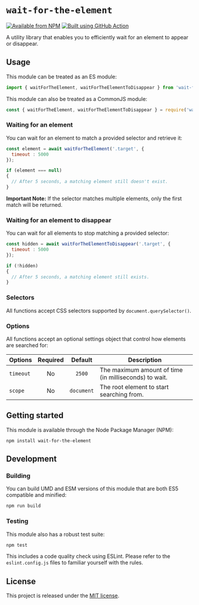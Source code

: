 # `wait-for-the-element`

[![Available from NPM](https://img.shields.io/npm/v/wait-for-the-element.svg?maxAge=900)](https://www.npmjs.com/package/wait-for-the-element)
[![Built using GitHub Action](https://github.com/lsphillips/wait-for-the-element/actions/workflows/build.yml/badge.svg?branch=master)](https://github.com/lsphillips/wait-for-the-element/actions)

A utility library that enables you to efficiently wait for an element to appear or disappear.

## Usage

This module can be treated as an ES module:

``` js
import { waitForTheElement, waitForTheElementToDisappear } from 'wait-for-the-element';
```

This module can also be treated as a CommonJS module:

``` js
const { waitForTheElement, waitForTheElementToDisappear } = require('wait-for-the-element');
```

### Waiting for an element

You can wait for an element to match a provided selector and retrieve it:

``` js
const element = await waitForTheElement('.target', {
  timeout : 5000
});

if (element === null)
{
  // After 5 seconds, a matching element still doesn't exist.
}
```

**Important Note:** If the selector matches multiple elements, only the first match will be returned.

### Waiting for an element to disappear

You can wait for all elements to stop matching a provided selector:

``` js
const hidden = await waitForTheElementToDisappear('.target', {
  timeout : 5000
});

if (!hidden)
{
  // After 5 seconds, a matching element still exists.
}
```

### Selectors

All functions accept CSS selectors supported by `document.querySelector()`.

### Options

All functions accept an optional settings object that control how elements are searched for:

| Options   | Required | Default    | Description                                           |
| --------- | :------: | :--------: | ----------------------------------------------------- |
| `timeout` | No       | `2500`     | The maximum amount of time (in milliseconds) to wait. |
| `scope`   | No       | `document` | The root element to start searching from.             |

## Getting started

This module is available through the Node Package Manager (NPM):

```
npm install wait-for-the-element
```

## Development

### Building

You can build UMD and ESM versions of this module that are both ES5 compatible and minified:

``` sh
npm run build
```

### Testing

This module also has a robust test suite:

``` sh
npm test
```

This includes a code quality check using ESLint. Please refer to the `eslint.config.js` files to familiar yourself with the rules.

## License

This project is released under the [MIT license](LICENSE.txt).
